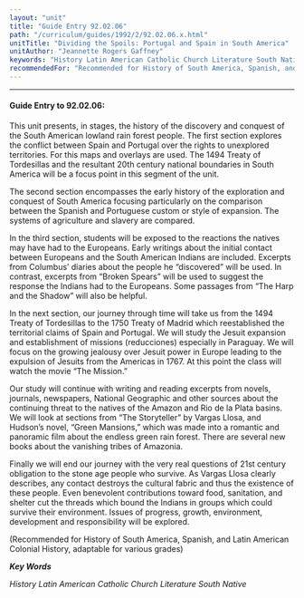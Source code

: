 ```yaml
---
layout: "unit"
title: "Guide Entry 92.02.06"
path: "/curriculum/guides/1992/2/92.02.06.x.html"
unitTitle: "Dividing the Spoils: Portugal and Spain in South America"
unitAuthor: "Jeannette Rogers Gaffney"
keywords: "History Latin American Catholic Church Literature South Native"
recommendedFor: "Recommended for History of South America, Spanish, and Latin American Colonial History, adaptable for various grades"
---
```

<body>
<hr/>
<h4>
Guide Entry to 92.02.06:
</h4>
This unit presents, in stages, the history of the discovery and conquest of the South American lowland rain forest people. The first section explores the conflict between Spain and Portugal over the rights to unexplored territories. For this maps and overlays are used. The 1494 Treaty of Tordesillas and the resultant 20th century national boundaries in South America will be a focus point in this segment of the unit.
<p>
The second section encompasses the early history of the exploration and conquest of South America focusing particularly on the comparison between the Spanish and Portuguese custom or style of expansion. The systems of agriculture and slavery are compared.
</p>
<p>
In the third section, students will be exposed to the reactions the natives may have had to the Europeans. Early writings about the initial contact between Europeans and the South American Indians are included. Excerpts from Columbus’ diaries about the people he “discovered” will be used. In contrast, excerpts from “Broken Spears” will be used to suggest the response the Indians had to the Europeans. Some passages from “The Harp and the Shadow” will also be helpful.
</p>
<p>
In the next section, our journey through time will take us from the 1494 Treaty of Tordesillas to the 1750 Treaty of Madrid which reestablished the territorial claims of Spain and Portugal. We will study the Jesuit expansion and establishment of missions (reducciones) especially in Paraguay. We will focus on the growing jealousy over Jesuit power in Europe leading to the expulsion of Jesuits from the Americas in 1767. At this point the class will watch the movie “The Mission.”
</p>
<p>
Our study will continue with writing and reading excerpts from novels, journals, newspapers, National Geographic and other sources about the continuing threat to the natives of the Amazon and Rio de la Plata basins. We will look at sections from “The Storyteller” by Vargas Llosa, and Hudson’s novel, “Green Mansions,” which was made into a romantic and panoramic film about the endless green rain forest. There are several new books about the vanishing tribes of Amazonia.
</p>
<p>
Finally we will end our journey with the very real questions of 21st century obligation to the stone age people who survive. As Vargas Llosa clearly describes, any contact destroys the cultural fabric and thus the existence of these people. Even benevolent contributions toward food, sanitation, and shelter cut the threads which bound the Indians in groups which could survive their environment. Issues of progress, growth, environment, development and responsibility will be explored.
</p>
<p>
(Recommended for History of South America, Spanish, and Latin American Colonial History, adaptable for various grades)
</p>
<p>
<b>
<i>
Key Words
</i>
</b>
<br/>
</p>
<p>
<i>
History Latin American Catholic Church Literature South Native
</i>
</p>
</body>